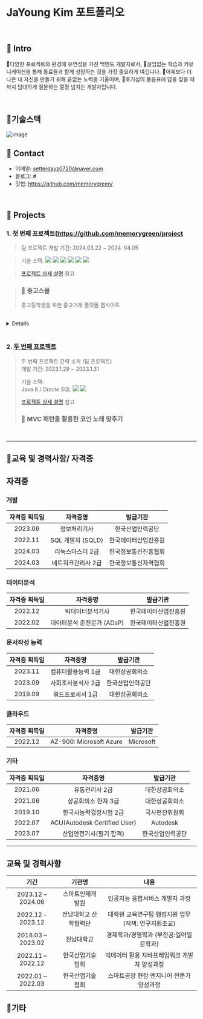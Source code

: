 
# JaYoung Kim 포트폴리오
> 

</br>

## :pushpin: Intro
🌟다양한 프로젝트와 환경에 유연성을 가진 백엔드 개발자로서, 
🌟끊임없는 학습과 커뮤니케이션을 통해 동료들과 함께 성장하는 것을 가장 중요하게 여깁니다. 
🌟어제보다 더 나은 내 자신을 만들기 위해 끝없는 노력을 기울이며, 
🌟호기심의 물음표에 답을 찾을 때까지 담대하게 질문하는 열정 넘치는 개발자입니다.



</br>

## :pushpin:기술스택


![image](https://github.com/memorygreen/portfolio/assets/108516942/4bedc042-7458-41a7-be8d-4aa8c6ba8532)
</br>

## :pushpin: Contact
- 이메일: setterdayz0720@naver.com
- 블로그: #
- 깃헙: https://github.com/memorygreen/

</br>

## :pushpin: Projects

### 1. 첫 번째 프로젝트(https://github.com/memorygreen/project
>팀 프로젝트 
>개발 기간: 2024.03.22 ~ 2024. 04.05

>  
>기술 스택:
<img src="https://img.shields.io/badge/JAVA-007396?style=for-the-badge&logo=java&logoColor=white"/> <img src="https://img.shields.io/badge/Spring-6DB33F?style=for-the-badge&logo=Spring&logoColor=white"> <img src="https://img.shields.io/badge/html-E34F26?style=for-the-badge&logo=html5&logoColor=white"/> <img src="https://img.shields.io/badge/css-1572B6?style=for-the-badge&logo=css3&logoColor=white"/> <img src="https://img.shields.io/badge/javascript-F7DF1E?style=for-the-badge&logo=javascript&logoColor=black"/> <img src="https://img.shields.io/badge/mysql-4479A1?style=for-the-badge&logo=mysql&logoColor=white"/>




>  
>[프로젝트 상세 설명](https://github.com/memorygreen/project) 참고

  >### :pushpin: 중고스쿨
> 중고등학생을 위한 중고거래 플랫폼 웹사이트

</br>


<details>
  
## 1. 제작 기간 & 참여 인원
- 2024년 3월 22일 ~ 4월 5일
- 팀 프로젝트 (김자영, 박민, 이다은, 임지훈, 천지원)

</br>

## 2. 사용 기술
#### `Back-end`
  - Java 8
  - Spring
  - MySQL 4.0
#### `Front-end`
  - Html/Css
  - Javscript

</br>

## 3. ERD 설계
![오버라이딩_20240408_181241](https://github.com/memorygreen/portfolio/assets/108516942/59c55701-10e6-4632-ae7d-6f446e9691b9)



## 4. 핵심 기능
이 서비스의 핵심 기능은 학교 인증과 청소년 연령제한, 욕설/비속어 필터링 기능입니다. 
사용자는 학생증 인증을 통해 학교 인증 후 서비스를 이용할 수 있으며, 청소년 연령을 제한할 수 있습니다.
또한 채팅 스타일의 댓글기능을 구현하여 사용자가 채팅을 하는 듯 몰입하여 댓글을 작성할 수 있습니다.


<details>
<summary><b>핵심 기능 설명 펼치기</b></summary>
<div markdown="1">

### 4.1. 전체 흐름
![image](https://github.com/memorygreen/portfolio/assets/108516942/36a11ec3-03ae-4df4-93a5-d3c3467cc6e3)

![image](https://github.com/memorygreen/portfolio/assets/108516942/ef8d09c8-7dc1-42c3-b0f2-e9b0722924c2)

### 4.2. 욕설/비속어 필터링
![image](https://github.com/memorygreen/portfolio/assets/108516942/fc4f16b0-ad91-47dc-a624-4ce51ae8a9a9)
![image](https://github.com/memorygreen/portfolio/assets/108516942/3a56bac0-719d-4327-9412-c21452475276)



- **상품 등록** :pushpin: [코드 확인]
  - Controller에서는 요청을 화면단에서 넘어온 요청을 받고, Mapper 계층에 로직 처리를 위임합니다.

- **욕설/비속어 필터링** :pushpin: [코드 확인]
  - 

- **등록 제한 팝업** :pushpin: [코드 확인]()
  - 상품 게시글의 제목 또는 상품 설명에 욕설/비속어가 포함되어있으면 재작성을 요청하는 팝업창을 전송합니다.

### 4.3. 댓글기능
![Uploading image.png…]()
![image](https://github.com/memorygreen/portfolio/assets/108516942/c03a8aff-516f-48e3-9212-3d6b94c4be0a)

- **작성자에 따른 상이한 디자인 및 정렬** :pushpin: [코드 확인](https://github.com/JungHyung2/gitio.io/blob/d35d29b64c0e8b9653862bdcc1e6b997d2436ec9/index.html#L57C1-L57C202)
  - 댓글 작성자 화면에서는 자신의 댓글이 초록색 말풍선과 더불어 "나"라는 글자와 함께 표시됩니다.
  - 다른 사람이 쓴 댓글은 회색 말풍선으로 표시되며, 판매자가 작성한 댓글은 "판매자"라는 글자와 함께 표시됩니다.


</br>

## 5. 핵심 트러블 슈팅
### 5.1. 학교 선택시 위치 인식 불가
![image](https://github.com/memorygreen/portfolio/assets/108516942/8382410a-6f31-426f-b38b-d06830f437ba)
- 사용자의 위치와 그로부터 반경2km이내에 있는 학교를 표시하여 지도에 표시하려 했으나, 사용자의 위치와 주변 거리를 분석하여 추천해줄 수 있는 머신러닝을 구현하기에는 물리적인 한계에 봉착했습니다.
- 따라서 사용자의 위치와 주변 학교의 고정 경도와 위도를 사용하여 대체


</br>


</details>

</details>
</br>



### 2. [두 번째 프로젝트](https://github.com/JungHyung2/gitio.io)
>두 번째 프로젝트 간략 소개  (팀 프로젝트)  
>개발 기간: 2023.1.29 ~ 2023.1.31
>  
>기술 스택:  
>Java 8 / Oracle SQL
><img src="https://img.shields.io/badge/JAVA-007396?style=for-the-badge&logo=java&logoColor=white"/> <img src="https://img.shields.io/badge/Oracle-F80000?style=for-the-badge&logo=oracle&logoColor=black"/>
>  
>[프로젝트 상세 설명]([https://github.com/JungHyung2/gitio.io](https://github.com/2021-SMHRD-KDT-AI-18/jyTeamRepo)) 참고
  >### :pushpin: MVC 패턴을 활용한 코인 노래 맞추기


</br>

---
## :pushpin:교육 및 경력사항/ 자격증


## 자격증
### 개발
|    자격증 획득일    |       자격증명       |        발급기관         |
|:-------------------:|:-------------------:|:----------------------:|
|      2023.06        |    정보처리기사      |   한국산업인력공단    |
|      2022.11        |      SQL 개발자 (SQLD)     | 한국데이터산업진흥원  |
|      2024.03        |     리눅스마스터 2급  | 한국정보통신진흥협회  |
|      2024.03        |   네트워크관리사 2급  | 한국정보통신자격협회  |

### 데이터분석
|    자격증 획득일    |       자격증명       |        발급기관         |
|:-------------------:|:-------------------:|:----------------------:|
|      2022.12        |  빅데이터분석기사    |  한국데이터산업진흥원  |
|      2022.02        |  데이터분석 준전문가 (ADsP) | 한국데이터산업진흥원  |

### 문서작성 능력

|    자격증 획득일    |       자격증명       |        발급기관         |
|:-------------------:|:-------------------:|:----------------------:|
|      2023.11        |   컴퓨터활용능력 1급  |      대한상공회의소     |
|      2023.09        |    사회조사분석사 2급 |   한국산업인력공단    |
|      2019.09        |     워드프로세서 1급 |   대한상공회의소    |

### 클라우드

|    자격증 획득일    |       자격증명       |        발급기관         |
|:-------------------:|:-------------------:|:----------------------:|
|      2022.12        |   AZ-900: Microsoft Azure | Microsoft |

### 기타

|    자격증 획득일    |       자격증명       |        발급기관         |
|:-------------------:|:-------------------:|:----------------------:|
|      2021.06        |   유통관리사 2급     |     대한상공회의소     |
|      2021.06        |    상공회의소 한자 3급 | 대한상공회의소     |
|      2019.10        | 한국사능력검정시험 2급 |  국사편찬위원회   |
|      2022.07        |  ACU(Autodesk Certified User) | Autodesk |
|      2023.07        | 산업안전기사(필기 합격) | 한국산업인력공단 |

---

## 교육 및 경력사항

|     기간     |       기관명       |    내용      |
|:----------------:|:------------------:|:------------------------------:|
| 2023.12 – 2024.06 | 스마트인재개발원 | 인공지능 융합서비스 개발자 과정 |
| 2022.12 – 2023.12 | 전남대학교 산학협력단 | 대학원 교육연구팀 행정지원 업무(직책: 연구지원조교) |
| 2018.03 – 2023.02 | 전남대학교 | 경제학과/경영학과 (부전공:일어일문학과) |
| 2022.11 – 2022.12 | 한국산업기술협회 | 빅데이터 활용 자바프레임워크 개발자 양성과정 |
| 2022.01 – 2022.03 | 한국산업기술협회 | 스마트공장 현장 엔지니어 전문가 양성과정 |





## :pushpin:기타
